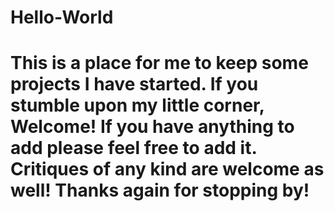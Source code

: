 # Hello-World

# This is a place for me to keep some projects I have started.  If you stumble upon my little corner, Welcome!  If you have anything to  add please feel free to add it. Critiques of any kind are welcome as well!  Thanks again for stopping by!

